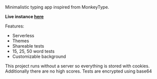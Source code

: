 Minimalistic typing app inspired from MonkeyType.

**Live instance [here](https://type.cadenchau.com)**

Features:
- Serverless
- Themes
- Shareable tests
- 15, 25, 50 word tests
- Customizable background

This project runs without a server so everything is stored with cookies. Additionally there are no high scores. Tests are encrypted using base64
